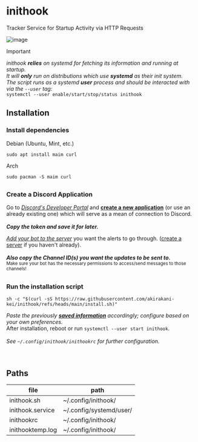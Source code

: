 # inithook
Tracker Service for Startup Activity via HTTP Requests

![image](https://github.com/user-attachments/assets/515e4821-57c9-42dd-bd55-d04ed77c5570)



> [!IMPORTANT]
> *inithook **relies** on systemd for fetching its information and running at startup.* <br>
> *It will **only** run on distributions which use **systemd** as their init system.* <br>
> *The script runs as a systemd **user** process and should be interacted with via the `--user` tag:* <br>
`systemctl --user enable/start/stop/status inithook`

## Installation

### Install dependencies


Debian (Ubuntu, Mint, etc.)
```shell
sudo apt install maim curl
```

Arch
```shell
sudo pacman -S maim curl
```
##

### Create a Discord Application

Go to *[Discord's Developer Portal](https://discord.com/developers/applications)* and **[create a new application](https://discordjs.guide/preparations/setting-up-a-bot-application.html#creating-your-bot)** (or use an already existing one) which will serve as a mean of connection to Discord.
<br> <br>
***Copy the token and save it for later.***

*[Add your bot to the server](https://discordjs.guide/preparations/adding-your-bot-to-servers.html#bot-invite-links)* you want the alerts to go through. ([create a server](https://support.discord.com/hc/en-us/articles/204849977-How-do-I-create-a-server) if you haven't already).
<br> <br>
***Also copy the Channel ID(s) you want the updates to be sent to.*** <br>
<sub> Make sure your bot has the necessary permissions to access/send messages to those channels! <br>

##

### Run the installation script

```shell
sh -c "$(curl -sS https://raw.githubusercontent.com/akirakani-kei/inithook/refs/heads/main/install.sh)"
```
_Paste the previously **[saved information](#create-a-discord-application)** accordingly; configure based on your own preferences._ <br>
After installation, reboot or run `systemctl --user start inithook`. <br> <br>
*See `~/.config/inithook/inithookrc` for further configuration.*
<br> <br> <br>




## Paths

file                    |  path
------------------------|----------------------
inithook.sh             | ~/.config/inithook/
inithook.service        | ~/.config/systemd/user/
inithookrc              | ~/.config/inithook/
inithooktemp.log        | ~/.config/inithook/

